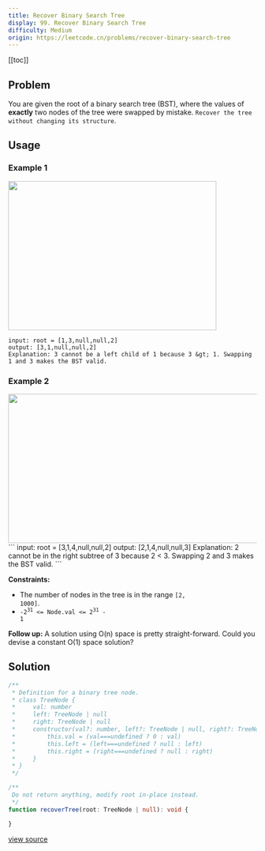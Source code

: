 ```yaml
---
title: Recover Binary Search Tree
display: 99. Recover Binary Search Tree
difficulty: Medium
origin: https://leetcode.cn/problems/recover-binary-search-tree
---
```


[[toc]]

## Problem

You are given the root of a binary search tree (BST), where the values of **exactly** two nodes of the tree were swapped by mistake. `Recover the tree without changing its structure`.

## Usage

### Example 1

<img alt="" src="https://assets.leetcode.com/uploads/2020/10/28/recover1.jpg" style="width: 422px; height: 302px;" />

```
input: root = [1,3,null,null,2]
output: [3,1,null,null,2]
Explanation: 3 cannot be a left child of 1 because 3 &gt; 1. Swapping 1 and 3 makes the BST valid.
```

### Example 2
<img alt="" src="https://assets.leetcode.com/uploads/2020/10/28/recover2.jpg" style="width: 581px; height: 302px;" />
```
input: root = [3,1,4,null,null,2]
output: [2,1,4,null,null,3]
Explanation: 2 cannot be in the right subtree of 3 because 2 &lt; 3. Swapping 2 and 3 makes the BST valid.
```


**Constraints:**

- The number of nodes in the tree is in the range <code>[2, 1000]</code>.
- <code>-2<sup>31</sup> &lt;= Node.val &lt;= 2<sup>31</sup> - 1</code>


**Follow up:** A solution using O(n) space is pretty straight-forward. Could you devise a constant O(1) space solution?

## Solution

```ts
/**
 * Definition for a binary tree node.
 * class TreeNode {
 *     val: number
 *     left: TreeNode | null
 *     right: TreeNode | null
 *     constructor(val?: number, left?: TreeNode | null, right?: TreeNode | null) {
 *         this.val = (val===undefined ? 0 : val)
 *         this.left = (left===undefined ? null : left)
 *         this.right = (right===undefined ? null : right)
 *     }
 * }
 */

/**
 Do not return anything, modify root in-place instead.
 */
function recoverTree(root: TreeNode | null): void {

}
```

[view source](https://leetcode.cn/problems/recover-binary-search-tree)

